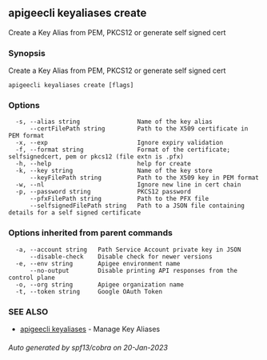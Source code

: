 ## apigeecli keyaliases create

Create a Key Alias from PEM, PKCS12 or generate self signed cert

### Synopsis

Create a Key Alias from PEM, PKCS12 or generate self signed cert

```
apigeecli keyaliases create [flags]
```

### Options

```
  -s, --alias string                Name of the key alias
      --certFilePath string         Path to the X509 certificate in PEM format
  -x, --exp                         Ignore expiry validation
  -f, --format string               Format of the certificate; selfsignedcert, pem or pkcs12 (file extn is .pfx)
  -h, --help                        help for create
  -k, --key string                  Name of the key store
      --keyFilePath string          Path to the X509 key in PEM format
  -w, --nl                          Ignore new line in cert chain
  -p, --password string             PKCS12 password
      --pfxFilePath string          Path to the PFX file
      --selfsignedFilePath string   Path to a JSON file containing details for a self signed certificate
```

### Options inherited from parent commands

```
  -a, --account string   Path Service Account private key in JSON
      --disable-check    Disable check for newer versions
  -e, --env string       Apigee environment name
      --no-output        Disable printing API responses from the control plane
  -o, --org string       Apigee organization name
  -t, --token string     Google OAuth Token
```

### SEE ALSO

* [apigeecli keyaliases](apigeecli_keyaliases.md)	 - Manage Key Aliases

###### Auto generated by spf13/cobra on 20-Jan-2023
